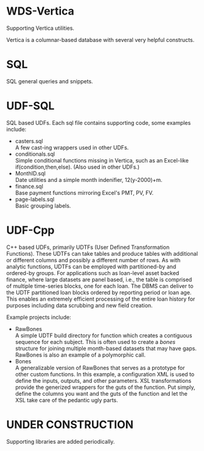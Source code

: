 # WDS-Vertica
Supporting Vertica utilities.

Vertica is a columnar-based database with several very helpful constructs.

# SQL
SQL general queries and snippets.

# UDF-SQL
SQL based UDFs. Each sql file contains supporting code, some examples include:
<ul>
<li>casters.sql</li> A few cast-ing wrappers used in other UDFs.
<li>conditionals.sql</li> Simple conditional functions missing in Vertica, such as an 
Excel-like if(condition,then,else). (Also used in other UDFs.)
<li>MonthID.sql</li> Date utilities and a simple month indenifier, 12(y-2000)+m.
<li>finance.sql</li> Base payment functions mirroring Excel's PMT, PV, FV.
<li>page-labels.sql</li> Basic grouping labels.
</ul>



# UDF-Cpp
C++ based UDFs, primarily UDTFs (User Defined Transformation Functions).
These UDTFs can take tables and produce tables with additional or different columns
and possibly a different number of rows.  As with analytic functions, UDTFs can be 
employed with partitioned-by and ordered-by groups.   For applications such as 
loan-level asset backed finance, where large datasets are panel based, i.e., the 
table is comprised of multiple time-series blocks, one for each loan.   The DBMS can 
deliver to the UDTF partitioned loan blocks ordered by reporting period or loan age.
This enables an extremely efficient processing of the entire loan history for purposes
including data scrubbing and new field creation.


Example projects include:
<ul>
<li>RawBones</li> A simple UDTF build directory for function which creates a contiguous 
sequence for each subject.  This is often used to create a <i>bones</i> structure for 
joining multiple month-based datasets that may have gaps.  RawBones is also an example of 
a polymorphic call.
<li>Bones</li> A generalizable version of RawBones that serves as a prototype for other 
custom functions.  In this example, a configuration XML is used to define the inputs, 
outputs, and other parameters.  XSL transformations provide the generized wrappers for 
the guts of the function.  Put simply, define the columns you want and the guts of the 
function and let the XSL take care of the pedantic ugly parts.
</ul>

# UNDER CONSTRUCTION
Supporting libraries are added periodically.

